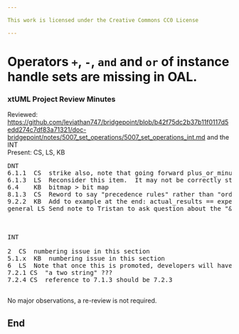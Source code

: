 ```yaml
---

This work is licensed under the Creative Commons CC0 License

---
```


# Operators `+`, `-`, `and` and `or` of instance handle sets are missing in OAL.
### xtUML Project Review Minutes

Reviewed:  https://github.com/leviathan747/bridgepoint/blob/b42f75dc2b37b11f0117d5edd274c7df83a71321/doc-bridgepoint/notes/5007_set_operations/5007_set_operations_int.md and the INT  
Present:  CS, LS, KB

<pre>
DNT
6.1.1  CS  strike also, note that going forward plus_or_minus will only be used for sign expressions
6.1.3  LS  Reconsider this item.  It may not be correctly stated.  May be backwards.
6.4    KB  bitmap > bit map
8.1.3  CS  Reword to say "precedence rules" rather than "order of operations"
9.2.2  KB  Add to example at the end: actual_results == expected_results
general LS Send note to Tristan to ask question about the "&" operator being used for union



INT

2  CS  numbering issue in this section
5.1.x  KB  numbering issue in this section
6  LS  Note that once this is promoted, developers will have to immediately switch the the new build in order to build BridgePoint
7.2.1 CS  "a two string" ???
7.2.4 CS  reference to 7.1.3 should be 7.2.3

</pre>
   
No major observations, a re-review is not required.



End
---
